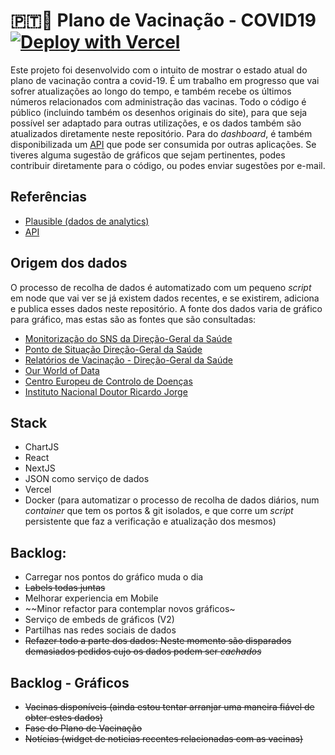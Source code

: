 # 🇵🇹💉 Plano de Vacinação - COVID19    [![Deploy with Vercel](https://vercel.com/button)](https://vercel.com/new/git/external?repository-url=https%3A%2F%2Fgithub.com%2Falicescfernandes%2Fmapa-vacinacao-c19)

Este projeto foi desenvolvido com o intuito de mostrar o estado atual do plano de vacinação contra a covid-19. É um trabalho em progresso que vai sofrer atualizações ao longo do tempo, e também recebe os últimos números relacionados com administração das vacinas. 
Todo o código é público (incluindo também os desenhos originais do site), para que seja possível ser adaptado para outras utilizações, e os dados também são atualizados diretamente neste repositório. Para do _dashboard_, é também disponibilizada um [API](https://vacinacaocovid19.pt/api/vaccines) que pode ser consumida por outras aplicações. Se tiveres alguma sugestão de gráficos que sejam pertinentes, podes contribuir diretamente para o código, ou podes enviar sugestões por e-mail. 
## Referências
- [Plausible (dados de analytics)](https://plausible.io/vacinacaocovid19.pt)
- [API](https://vacinacaocovid19.pt/api/vaccines)

## Origem dos dados

O processo de recolha de dados é automatizado com um pequeno *script* em node que vai ver se já existem dados recentes, e se existirem, adiciona e publica esses dados neste repositório. A fonte dos dados varia de gráfico para gráfico, mas estas são as fontes que são consultadas:

- [Monitorização do SNS da Direção-Geral da Saúde](https://www.sns.gov.pt/monitorizacao-do-sns/vacinas-covid-19/)  
- [Ponto de Situação Direção-Geral da Saúde](https://covid19.min-saude.pt/ponto-de-situacao-atual-em-portugal/)  
- [Relatórios de Vacinação - Direção-Geral da Saúde](https://covid19.min-saude.pt/relatorio-de-vacinacao/)  
- [Our World of Data](https://github.com/owid/covid-19-data/blob/master/public/data/vaccinations/country_data/Portugal.csv)  
- [Centro Europeu de Controlo de Doenças](https://covid19-vaccine-report.ecdc.europa.eu/)  
- [Instituto Nacional Doutor Ricardo Jorge](http://www.insa.min-saude.pt/category/areas-de-atuacao/epidemiologia/covid-19-curva-epidemica-e-parametros-de-transmissibilidade/)  
## Stack
- ChartJS  
- React  
- NextJS  
- JSON como serviço de dados  
- Vercel  
- Docker (para automatizar o processo de recolha de dados diários, num *container* que tem os portos & git isolados, e que corre um *script* persistente que faz a verificação e atualização dos mesmos)  

## Backlog: 
- Carregar nos pontos do gráfico muda o dia 
- ~~Labels todas juntas~~
- Melhorar experiencia em Mobile
- ~~Minor refactor para contemplar novos gráficos~
- Serviço de embeds de gráficos (V2)
- Partilhas nas redes sociais de dados  
- ~~Refazer todo a parte dos dados: Neste momento são disparados demasiados pedidos cujo os dados podem ser _cachados_~~

## Backlog - Gráficos
- ~~Vacinas disponíveis (ainda estou tentar arranjar uma maneira fiável de obter estes dados)~~
- ~~Fase do Plano de Vacinação~~
- ~~Notícias (widget de noticias recentes relacionadas com as vacinas)~~  
